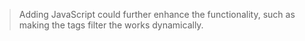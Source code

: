 > Adding JavaScript could further enhance the functionality, such as making the tags filter the works dynamically.
